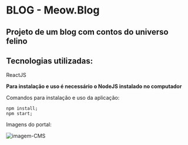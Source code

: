 # BLOG - Meow.Blog
## Projeto de um blog com contos do universo felino 

## Tecnologias utilizadas:
ReactJS

<b>Para instalação e uso é necessário o NodeJS instalado no computador</b>

<p>Comandos para instalação e uso da aplicação:</p>

```
npm install;
npm start;
```

<p>Imagens do portal:</p>
<img src='https://i.ibb.co/1mT6W1V/1.png' alt='imagem-CMS'>